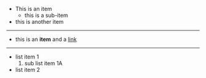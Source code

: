 * This is an item
  * this is a sub-item
* this is another item

***

* this is an **item** and a [link](http://example.com)

***

* list item 1
  1. sub list item 1A
* list item 2
